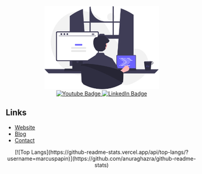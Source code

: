 <div id="header" align="center">
  <img src="./images/programmer.svg" width="300"/>
</div>

<div id="badges" align="center">
  <a href="https://www.youtube.com/channel/UChjgSOhM3tMRtoHYbZDBNUg"> 
    <img src="https://img.shields.io/badge/YouTube-red?style=for-the-badge&logo=youtube&logoColor=white" alt="Youtube Badge"/>
  </a>

  <a href="https://www.linkedin.com/in/marcus-papin/">
   <img src="https://img.shields.io/badge/LinkedIn-blue?style=for-the-badge&logo=linkedin&logoColor=white" alt="LinkedIn Badge"/>
  </a>
</div>

## Links

- [Website](www.marcuspapin.com)
- [Blog](www.marcuspapin.com/articles)
- [Contact](www.marcuspapin.com/contact)

<div align="center">
  [![Top Langs](https://github-readme-stats.vercel.app/api/top-langs/?username=marcuspapin)](https://github.com/anuraghazra/github-readme-stats)
</div>
